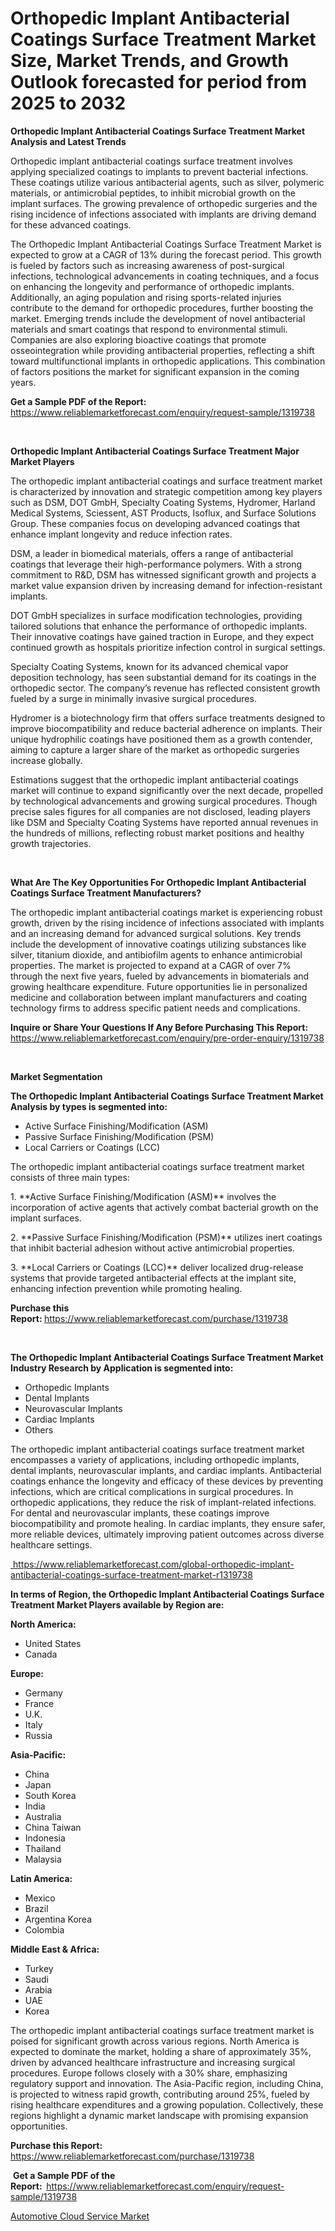 <p><h1>Orthopedic Implant Antibacterial Coatings Surface Treatment Market Size, Market Trends, and Growth Outlook forecasted for period from 2025 to 2032</h1></p><p><strong>Orthopedic Implant Antibacterial Coatings Surface Treatment Market Analysis and Latest Trends</strong></p>
<p><p>Orthopedic implant antibacterial coatings surface treatment involves applying specialized coatings to implants to prevent bacterial infections. These coatings utilize various antibacterial agents, such as silver, polymeric materials, or antimicrobial peptides, to inhibit microbial growth on the implant surfaces. The growing prevalence of orthopedic surgeries and the rising incidence of infections associated with implants are driving demand for these advanced coatings.</p><p>The Orthopedic Implant Antibacterial Coatings Surface Treatment Market is expected to grow at a CAGR of 13% during the forecast period. This growth is fueled by factors such as increasing awareness of post-surgical infections, technological advancements in coating techniques, and a focus on enhancing the longevity and performance of orthopedic implants. Additionally, an aging population and rising sports-related injuries contribute to the demand for orthopedic procedures, further boosting the market. Emerging trends include the development of novel antibacterial materials and smart coatings that respond to environmental stimuli. Companies are also exploring bioactive coatings that promote osseointegration while providing antibacterial properties, reflecting a shift toward multifunctional implants in orthopedic applications. This combination of factors positions the market for significant expansion in the coming years.</p></p>
<p><strong>Get a Sample PDF of the Report:&nbsp;</strong> <a href="https://www.reliablemarketforecast.com/enquiry/request-sample/1319738?utm_campaign=2736&utm_medium=2&utm_source=Github&utm_content=ia&utm_term=29032025&utm_id=orthopedic-implant-antibacterial-coatings-surface-treatment">https://www.reliablemarketforecast.com/enquiry/request-sample/1319738</a></p>
<p>&nbsp;</p>
<p><strong>Orthopedic Implant Antibacterial Coatings Surface Treatment Major Market Players</strong></p>
<p><p>The orthopedic implant antibacterial coatings and surface treatment market is characterized by innovation and strategic competition among key players such as DSM, DOT GmbH, Specialty Coating Systems, Hydromer, Harland Medical Systems, Sciessent, AST Products, Isoflux, and Surface Solutions Group. These companies focus on developing advanced coatings that enhance implant longevity and reduce infection rates.</p><p>DSM, a leader in biomedical materials, offers a range of antibacterial coatings that leverage their high-performance polymers. With a strong commitment to R&D, DSM has witnessed significant growth and projects a market value expansion driven by increasing demand for infection-resistant implants.</p><p>DOT GmbH specializes in surface modification technologies, providing tailored solutions that enhance the performance of orthopedic implants. Their innovative coatings have gained traction in Europe, and they expect continued growth as hospitals prioritize infection control in surgical settings.</p><p>Specialty Coating Systems, known for its advanced chemical vapor deposition technology, has seen substantial demand for its coatings in the orthopedic sector. The company’s revenue has reflected consistent growth fueled by a surge in minimally invasive surgical procedures.</p><p>Hydromer is a biotechnology firm that offers surface treatments designed to improve biocompatibility and reduce bacterial adherence on implants. Their unique hydrophilic coatings have positioned them as a growth contender, aiming to capture a larger share of the market as orthopedic surgeries increase globally.</p><p>Estimations suggest that the orthopedic implant antibacterial coatings market will continue to expand significantly over the next decade, propelled by technological advancements and growing surgical procedures. Though precise sales figures for all companies are not disclosed, leading players like DSM and Specialty Coating Systems have reported annual revenues in the hundreds of millions, reflecting robust market positions and healthy growth trajectories.</p></p>
<p>&nbsp;</p>
<p><strong>What Are The Key Opportunities For Orthopedic Implant Antibacterial Coatings Surface Treatment Manufacturers?</strong></p>
<p><p>The orthopedic implant antibacterial coatings market is experiencing robust growth, driven by the rising incidence of infections associated with implants and an increasing demand for advanced surgical solutions. Key trends include the development of innovative coatings utilizing substances like silver, titanium dioxide, and antibiofilm agents to enhance antimicrobial properties. The market is projected to expand at a CAGR of over 7% through the next five years, fueled by advancements in biomaterials and growing healthcare expenditure. Future opportunities lie in personalized medicine and collaboration between implant manufacturers and coating technology firms to address specific patient needs and complications.</p></p>
<p><strong>Inquire or Share Your Questions If Any Before Purchasing This Report:</strong> <a href="https://www.reliablemarketforecast.com/enquiry/pre-order-enquiry/1319738?utm_campaign=2736&utm_medium=2&utm_source=Github&utm_content=ia&utm_term=29032025&utm_id=orthopedic-implant-antibacterial-coatings-surface-treatment">https://www.reliablemarketforecast.com/enquiry/pre-order-enquiry/1319738</a></p>
<p>&nbsp;</p>
<p><strong>Market Segmentation</strong></p>
<p><strong>The Orthopedic Implant Antibacterial Coatings Surface Treatment Market Analysis by types is segmented into:</strong></p>
<p><ul><li>Active Surface Finishing/Modification (ASM)</li><li>Passive Surface Finishing/Modification (PSM)</li><li>Local Carriers or Coatings (LCC)</li></ul></p>
<p><p>The orthopedic implant antibacterial coatings surface treatment market consists of three main types: </p><p>1. **Active Surface Finishing/Modification (ASM)** involves the incorporation of active agents that actively combat bacterial growth on the implant surfaces.</p><p>  </p><p>2. **Passive Surface Finishing/Modification (PSM)** utilizes inert coatings that inhibit bacterial adhesion without active antimicrobial properties.</p><p>3. **Local Carriers or Coatings (LCC)** deliver localized drug-release systems that provide targeted antibacterial effects at the implant site, enhancing infection prevention while promoting healing.</p></p>
<p><strong>Purchase this Report:&nbsp;</strong><a href="https://www.reliablemarketforecast.com/purchase/1319738?utm_campaign=2736&utm_medium=2&utm_source=Github&utm_content=ia&utm_term=29032025&utm_id=orthopedic-implant-antibacterial-coatings-surface-treatment">https://www.reliablemarketforecast.com/purchase/1319738</a></p>
<p>&nbsp;</p>
<p><strong>The Orthopedic Implant Antibacterial Coatings Surface Treatment Market Industry Research by Application is segmented into:</strong></p>
<p><ul><li>Orthopedic Implants</li><li>Dental Implants</li><li>Neurovascular Implants</li><li>Cardiac Implants</li><li>Others</li></ul></p>
<p><p>The orthopedic implant antibacterial coatings surface treatment market encompasses a variety of applications, including orthopedic implants, dental implants, neurovascular implants, and cardiac implants. Antibacterial coatings enhance the longevity and efficacy of these devices by preventing infections, which are critical complications in surgical procedures. In orthopedic applications, they reduce the risk of implant-related infections. For dental and neurovascular implants, these coatings improve biocompatibility and promote healing. In cardiac implants, they ensure safer, more reliable devices, ultimately improving patient outcomes across diverse healthcare settings.</p></p>
<p><a href="https://www.reliablemarketforecast.com/global-orthopedic-implant-antibacterial-coatings-surface-treatment-market-r1319738?utm_campaign=2736&utm_medium=2&utm_source=Github&utm_content=ia&utm_term=29032025&utm_id=orthopedic-implant-antibacterial-coatings-surface-treatment">&nbsp;https://www.reliablemarketforecast.com/global-orthopedic-implant-antibacterial-coatings-surface-treatment-market-r1319738</a></p>
<p><strong>In terms of Region, the Orthopedic Implant Antibacterial Coatings Surface Treatment Market Players available by Region are:</strong></p>
<p>
    <p> <strong> North America: </strong>
        <ul>
            <li>United States</li>
            <li>Canada</li>
        </ul>
        </p> 
    <p> <strong> Europe: </strong>
        <ul>
            <li>Germany</li>
            <li>France</li>
            <li>U.K.</li>
            <li>Italy</li>
            <li>Russia</li>
        </ul>
        </p> 
    <p> <strong> Asia-Pacific: </strong>
        <ul>
            <li>China</li>
            <li>Japan</li>
            <li>South Korea</li>
            <li>India</li>
            <li>Australia</li>
            <li>China Taiwan</li>
            <li>Indonesia</li>
            <li>Thailand</li>
            <li>Malaysia</li>
        </ul>
        </p> 
    <p> <strong> Latin America: </strong>
        <ul>
            <li>Mexico</li>
            <li>Brazil</li>
            <li>Argentina Korea</li>
            <li>Colombia</li>
        </ul>
        </p> 
    <p> <strong> Middle East & Africa: </strong>
        <ul>
            <li>Turkey</li>
            <li>Saudi</li>
            <li>Arabia</li>
            <li>UAE</li>
            <li>Korea</li>
        </ul>
    </p>
    </p>
<p><p>The orthopedic implant antibacterial coatings surface treatment market is poised for significant growth across various regions. North America is expected to dominate the market, holding a share of approximately 35%, driven by advanced healthcare infrastructure and increasing surgical procedures. Europe follows closely with a 30% share, emphasizing regulatory support and innovation. The Asia-Pacific region, including China, is projected to witness rapid growth, contributing around 25%, fueled by rising healthcare expenditures and a growing population. Collectively, these regions highlight a dynamic market landscape with promising expansion opportunities.</p></p>
<p><strong>Purchase this Report: </strong><a href="https://www.reliablemarketforecast.com/purchase/1319738?utm_campaign=2736&utm_medium=2&utm_source=Github&utm_content=ia&utm_term=29032025&utm_id=orthopedic-implant-antibacterial-coatings-surface-treatment">https://www.reliablemarketforecast.com/purchase/1319738</a></p>
<p>&nbsp;<strong>Get a Sample PDF of the Report:&nbsp;&nbsp;</strong><a href="https://www.reliablemarketforecast.com/enquiry/request-sample/1319738?utm_campaign=2736&utm_medium=2&utm_source=Github&utm_content=ia&utm_term=29032025&utm_id=orthopedic-implant-antibacterial-coatings-surface-treatment">https://www.reliablemarketforecast.com/enquiry/request-sample/1319738</a></p>
<p><strong></strong></p>
<p><p><a href="https://github.com/meuskocov/Market-Research-Report-List-1/blob/main/automotive-cloud-service-market.md?utm_campaign=2736&utm_medium=2&utm_source=Github&utm_content=ia&utm_term=29032025&utm_id=orthopedic-implant-antibacterial-coatings-surface-treatment">Automotive Cloud Service Market</a></p></p>